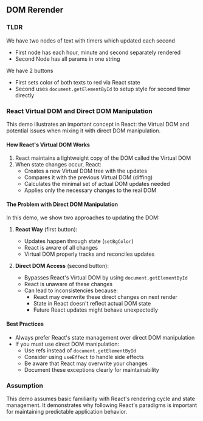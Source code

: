 ## DOM Rerender
### TLDR

We have two nodes of text with timers which updated each second
- First node has each hour, minute and second separately rendered
- Second Node has all params in one string

We have 2 buttons 
- First sets color of both texts to red via React state
- Second uses `document.getElementById` to setup style for second timer directly

### React Virtual DOM and Direct DOM Manipulation

This demo illustrates an important concept in React: the Virtual DOM and potential issues when mixing it with direct DOM manipulation.

#### How React's Virtual DOM Works
1. React maintains a lightweight copy of the DOM called the Virtual DOM
2. When state changes occur, React:
   - Creates a new Virtual DOM tree with the updates
   - Compares it with the previous Virtual DOM (diffing)
   - Calculates the minimal set of actual DOM updates needed
   - Applies only the necessary changes to the real DOM

#### The Problem with Direct DOM Manipulation
In this demo, we show two approaches to updating the DOM:
1. **React Way** (first button): 
   - Updates happen through state (`setBgColor`)
   - React is aware of all changes
   - Virtual DOM properly tracks and reconciles updates

2. **Direct DOM Access** (second button):
   - Bypasses React's Virtual DOM by using `document.getElementById`
   - React is unaware of these changes
   - Can lead to inconsistencies because:
     - React may overwrite these direct changes on next render
     - State in React doesn't reflect actual DOM state
     - Future React updates might behave unexpectedly

#### Best Practices
- Always prefer React's state management over direct DOM manipulation
- If you must use direct DOM manipulation:
  - Use refs instead of `document.getElementById`
  - Consider using `useEffect` to handle side effects
  - Be aware that React may overwrite your changes
  - Document these exceptions clearly for maintainability

### Assumption
This demo assumes basic familiarity with React's rendering cycle and state management. It demonstrates why following React's paradigms is important for maintaining predictable application behavior.
